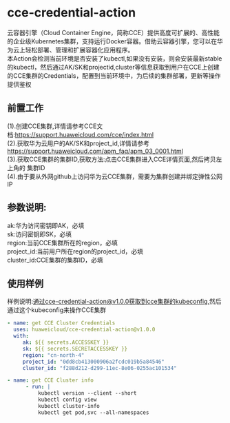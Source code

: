 # cce-credential-action
云容器引擎（Cloud Container Engine，简称CCE）提供高度可扩展的、高性能的企业级Kubernetes集群，支持运行Docker容器。借助云容器引擎，您可以在华为云上轻松部署、管理和扩展容器化应用程序。  
本Action会检测当前环境是否安装了kubectl,如果没有安装，则会安装最新stable的kubectl，然后通过AK/SK和projectid,cluster等信息获取到用户在CCE上创建的CCE集群的Credentials，配置到当前环境中，为后续的集群部署，更新等操作提供鉴权

## **前置工作**
(1).创建CCE集群,详情请参考CCE文档:https://support.huaweicloud.com/cce/index.html  
(2).获取华为云用户的AK/SK和project_id,详情请参考 https://support.huaweicloud.com/apm_faq/apm_03_0001.html  
(3).获取CCE集群的集群ID,获取方法:点击CCE集群进入CCE详情页面,然后拷贝左上角的 集群ID  
(4).由于要从外网github上访问华为云CCE集群，需要为集群创建并绑定弹性公网IP

## **参数说明:**
ak:华为访问密钥即AK，必填  
sk:访问密钥即SK，必填  
region:当前CCE集群所在的region，必填  
project_id:当前用户所在region的project_id，必填  
cluster_id:CCE集群的集群ID，必填  

## **使用样例**
样例说明:通过cce-credential-action@v1.0.0获取到cce集群的kubeconfig,然后通过这个kubeconfig来操作CCE集群
```yaml
- name: get CCE Cluster Credentials
  uses: huaweicloud/cce-credential-action@v1.0.0
  with:
     ak: ${{ secrets.ACCESSKEY }}
     sk: ${{ secrets.SECRETACCESSKEY }}
     region: "cn-north-4"
     project_id: "0dd8cb413000906a2fcdc019b5a84546"
     cluster_id: "f288d212-d299-11ec-8e06-0255ac101534"

- name: get CCE Cluster info
      - run: |
          kubectl version --client --short
          kubectl config view
          kubectl cluster-info
          kubectl get pod,svc --all-namespaces
```